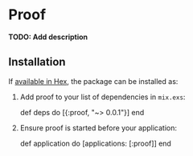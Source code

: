 # Proof

**TODO: Add description**

## Installation

If [available in Hex](https://hex.pm/docs/publish), the package can be installed as:

  1. Add proof to your list of dependencies in `mix.exs`:

        def deps do
          [{:proof, "~> 0.0.1"}]
        end

  2. Ensure proof is started before your application:

        def application do
          [applications: [:proof]]
        end

